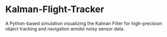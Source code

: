 # Kalman-Flight-Tracker
A Python-based simulation visualizing the Kalman Filter for high-precision object tracking and navigation amidst noisy sensor data.
